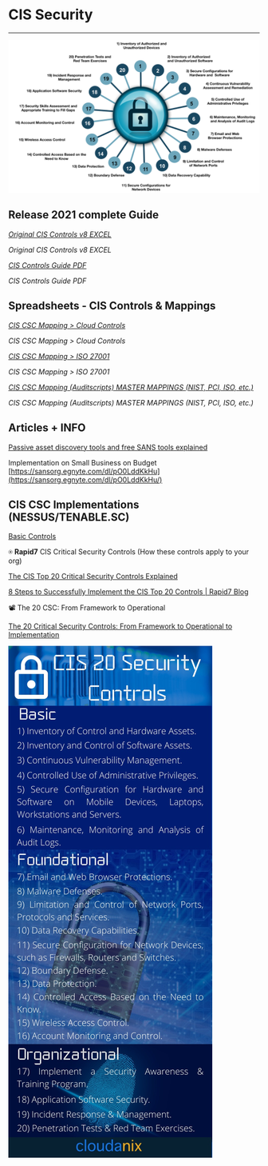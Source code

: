 # CIS Security

---

![Untitled](CIS%20Security%2084650ef57d534c9baa6696370fc35608/Untitled.png)

## Release 2021 complete Guide

[*Original CIS Controls v8 EXCEL*](CIS%20Security%2084650ef57d534c9baa6696370fc35608/CIS_Controls_Version_8.xlsx)

*Original CIS Controls v8 EXCEL*

[*CIS Controls Guide PDF*](CIS%20Security%2084650ef57d534c9baa6696370fc35608/CIS_Controls_v8_Guide.pdf)

*CIS Controls Guide PDF*

## Spreadsheets - CIS Controls & Mappings

[*CIS CSC Mapping > Cloud Controls*](CIS%20Security%2084650ef57d534c9baa6696370fc35608/CIS_Controls_v8_Mapping_To_CSA_Cloud_Controls_Matrix.xlsx)

*CIS CSC Mapping > Cloud Controls*

[*CIS CSC Mapping > ISO 27001*](CIS%20Security%2084650ef57d534c9baa6696370fc35608/CIS_Controls_and_Sub_Controls_Mapping_to_ISO_v1.1.a_final.xlsx)

*CIS CSC Mapping > ISO 27001*

[*CIS CSC Mapping (Auditscripts) MASTER MAPPINGS (NIST, PCI, ISO, etc.)*](CIS%20Security%2084650ef57d534c9baa6696370fc35608/AuditScripts-CIS-Controls-Master-Mappings-v7.1c.xlsx)

*CIS CSC Mapping (Auditscripts) MASTER MAPPINGS (NIST, PCI, ISO, etc.)*

## Articles + INFO

[Passive asset discovery tools and free SANS tools explained](https://cybersecurity.att.com/blogs/security-essentials/free-and-commercial-tools-to-implement-the-sans-top-20-security-controls-part-1)

Implementation on Small Business on Budget [https://sansorg.egnyte.com/dl/pO0LddKkHu](https://sansorg.egnyte.com/dl/pO0LddKkHu/)

## CIS CSC Implementations (NESSUS/TENABLE.SC)

[Basic Controls](https://docs.tenable.com/tenablesc/CIS-CAS/Content/Controls/Basic/BasicControls.htm)

⍟ **Rapid7** CIS Critical Security Controls (How these controls apply to your org)

[The CIS Top 20 Critical Security Controls Explained](https://www.rapid7.com/fundamentals/cis-critical-security-controls/)

[8 Steps to Successfully Implement the CIS Top 20 Controls | Rapid7 Blog](https://www.rapid7.com/blog/post/2020/04/07/8-steps-to-successfully-implement-the-cis-top-20-controls-in-your-organization/)

📽  The 20 CSC: From Framework to Operational

[The 20 Critical Security Controls: From Framework to Operational to Implementation](https://www.youtube.com/watch?v=2N5SNKloEv0)

![Untitled](CIS%20Security%2084650ef57d534c9baa6696370fc35608/Untitled%201.png)
